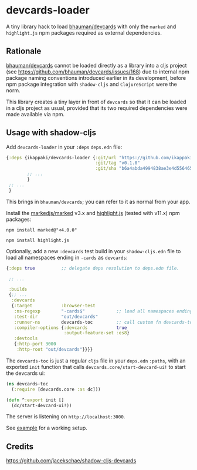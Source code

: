 # devcards-loader

A tiny library hack to load
[bhauman/devcards](https://github.com/bhauman/devcards) with only the
`marked` and `highlight.js` npm packages required as external
dependencies.

## Rationale

[bhauman/devcards](https://github.com/bhauman/devcards) cannot be
loaded directly as a library into a cljs project (see
https://github.com/bhauman/devcards/issues/168) due to internal npm
package naming conventions introduced earlier in its development,
before npm package integration with `shadow-cljs` and `ClojureScript`
were the norm.

This library creates a tiny layer in front of `devcards` so that it
can be loaded in a cljs project as usual, provided that its two
required dependencies were made available via npm.

## Usage with shadow-cljs

Add `devcards-loader` in your `:deps` `deps.edn` file:

```clojure
{:deps {ikappaki/devcards-loader {:git/url "https://github.com/ikappaki/devcards-loader"
                                  :git/tag "v0.1.0"
                                  :git/sha "b6a4abda4994838ae3e4d556465e3445ec89e95b"}
        ;; ...
        }
 ;; ...
 }
```

This brings in `bhauman/devcards`; you can refer to it as normal from
your app.


Install the [markedjs/marked](https://github.com/markedjs/marked) v3.x
and [highlight.js](https://github.com/highlightjs/highlight.js)
(tested with v11.x) npm packages:

```shell
npm install marked@"<4.0.0"
```

```shell
npm install highlight.js
```

Optionally, add a new `:devcards` test build in your `shadow-cljs.edn`
file to load all namespaces ending in `-cards` as `devcards`:

```clojure
{:deps true          ;; delegate deps resolution to deps.edn file.

 ;; ...

 :builds
 {;; ...
  :devcards
  {:target           :browser-test
   :ns-regexp        "-cards$"            ;; load all namespaces ending in "-cards$".
   :test-dir         "out/devcards"
   :runner-ns        devcards-toc         ;; call custom fn devcards-toc/init.
   :compiler-options {:devcards           true
                      :output-feature-set :es8}
   :devtools
   {:http-port 3000
    :http-root "out/devcards"}}}}
```

The `devcards-toc` is just a regular `cljs` file in your `deps.edn`
`:paths`, with an exported `init` function that calls
`devcards.core/start-devcard-ui!` to start the devcards ui:

```clojure
(ns devcards-toc
  (:require [devcards.core :as dc]))

(defn ^:export init []
  (dc/start-devcard-ui!))
```

The server is listening on `http://localhost:3000`.

See [example](example) for a working setup.

## Credits

https://github.com/jacekschae/shadow-cljs-devcards